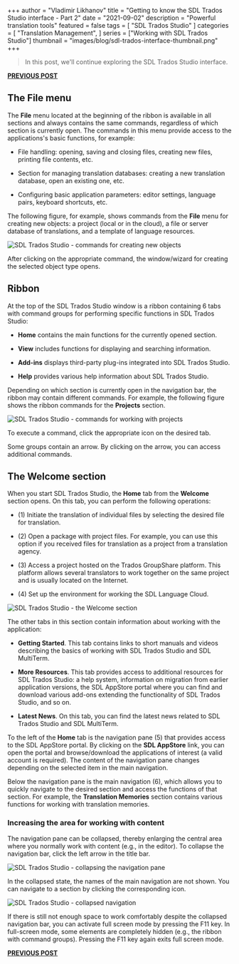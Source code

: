 +++
author = "Vladimir Likhanov"
title = "Getting to know the SDL Trados Studio interface - Part 2"
date = "2021-09-02"
description = "Powerful translation tools"
featured = false
tags = [
    "SDL Trados Studio"
]
categories = [
    "Translation Management",
]
series = ["Working with SDL Trados Studio"]
thumbnail = "images/blog/sdl-trados-interface-thumbnail.png"
+++

> In this post, we'll continue exploring the SDL Trados Studio interface.

[**PREVIOUS POST**](/post/sdl-trados-interface-1/)

## The **File** menu

The **File** menu located at the beginning of the ribbon is available in all sections and
always contains the same commands, regardless of which section is currently open. The
commands in this menu provide access to the applications's basic functions, for example:

* File handling: opening, saving and closing files, creating new files, printing file contents, etc.

* Section for managing translation databases: creating a new translation database, open an existing
one, etc.

* Configuring basic application parameters: editor settings, language pairs, keyboard shortcuts, etc.

The following figure, for example, shows commands from the **File** menu for creating new objects:
a project (local or in the cloud), a file or server database of translations, and a template of language
resources.

![SDL Trados Studio - commands for creating new objects](/images/blog/sdl-trados-commands-for-creating-new-objects.png)

After clicking on the appropriate command, the window/wizard for creating the selected object type opens.

## Ribbon

At the top of the SDL Trados Studio window is a ribbon containing 6 tabs with command groups for performing
specific functions in SDL Trados Studio:

* **Home** contains the main functions for the currently opened section.

* **View** includes functions for displaying and searching information.

* **Add-ins** displays third-party plug-ins integrated into SDL Trados Studio.

* **Help** provides various help information about SDL Trados Studio.

Depending on which section is currently open in the navigation bar, the ribbon may contain different commands.
For example, the following figure shows the ribbon commands for the **Projects** section.

![SDL Trados Studio - commands for working with projects](/images/blog/sdl-trados-commands-for-projects.png)

To execute a command, click the appropriate icon on the desired tab.

Some groups contain an arrow. By clicking on the arrow, you can access additional commands.

## The **Welcome** section

When you start SDL Trados Studio, the **Home** tab from the **Welcome** section opens. On this tab,
you can perform the following operations:

* (1) Initiate the translation of individual files by selecting the desired file for translation.

* (2) Open a package with project files. For example, you can use this option if you received files
for translation as a project from a translation agency.

* (3) Access a project hosted on the Trados GroupShare platform. This platform allows several translators
to work together on the same project and is usually located on the Internet.

* (4) Set up the environment for working the SDL Language Cloud.

![SDL Trados Studio - the Welcome section](/images/blog/sdl-trados-welcome-section.png)

The other tabs in this section contain information about working with the application:

* **Getting Started**. This tab contains links to short manuals and videos describing the basics of
working with SDL Trados Studio and SDL MultiTerm.

* **More Resources**. This tab provides access to additional resources for SDL Trados Studio:
a help system, information on migration from earlier application versions, the SDL AppStore portal
where you can find and download various add-ons extending the functionality of SDL Trados Studio,
and so on.

* **Latest News**. On this tab, you can find the latest news related to SDL Trados Studio and SDL MultiTerm.

To the left of the **Home** tab is the navigation pane (5) that provides access to the SDL AppStore portal.
By clicking on the **SDL AppStore** link, you can open the portal and browse/download the applications of
interest (a valid account is required). The content of the navigation pane changes depending on the selected
item in the main navigation.

Below the navigation pane is the main navigation (6), which allows you to quickly navigate to the desired
section and access the functions of that section. For example, the **Translation Memories** section contains
various functions for working with translation memories.

### Increasing the area for working with content

The navigation pane can be collapsed, thereby enlarging the central area where you normally work with content
(e.g., in the editor). To collapse the navigation bar, click the left arrow in the title bar.

![SDL Trados Studio - collapsing the navigation pane](/images/blog/sdl-trados-collapsing-navigation-pane.png)

In the collapsed state, the names of the main navigation are not shown. You can navigate to a section by
clicking the corresponding icon.

![SDL Trados Studio - collapsed navigation](/images/blog/sdl-trados-collapsed-navigation.png)

If there is still not enough space to work comfortably despite the collapsed navigation bar, you can activate
full screen mode by pressing the F11 key. In full-screen mode, some elements are completely hidden (e.g., the
ribbon with command groups). Pressing the F11 key again exits full screen mode.

[**PREVIOUS POST**](/post/sdl-trados-first-start/)